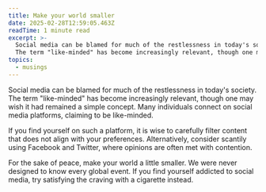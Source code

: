 ```yaml
---
title: Make your world smaller
date: 2025-02-28T12:59:05.463Z
readTime: 1 minute read
excerpt: >-
  Social media can be blamed for much of the restlessness in today's society.
  The term "like-minded" has become increasingly relevant, though one may wi...
topics:
  - musings
---
```

Social media can be blamed for much of the restlessness in today's society. The term "like-minded" has become increasingly relevant, though one may wish it had remained a simple concept. Many individuals connect on social media platforms, claiming to be like-minded.
 
 If you find yourself on such a platform, it is wise to carefully filter content that does not align with your preferences. Alternatively, consider scantily using Facebook and Twitter, where opinions are often met with contention.
 
 For the sake of peace, make your world a little smaller. We were never designed to know every global event. If you find yourself addicted to social media, try satisfying the craving with a cigarette instead.
